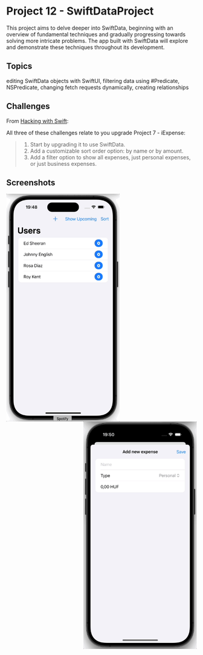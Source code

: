 # Project 12 - SwiftDataProject

This project aims to delve deeper into SwiftData, beginning with an overview of fundamental techniques and gradually progressing towards solving more intricate problems. The app built with SwiftData will explore and demonstrate these techniques throughout its development.

## Topics

editing SwiftData objects with SwiftUI, filtering data using #Predicate, NSPredicate, changing fetch requests dynamically, creating relationships

## Challenges
From [Hacking with Swift](https://www.hackingwithswift.com/books/ios-swiftui/swiftdata-wrap-up):

All three of these challenges relate to you upgrade Project 7 - iExpense:

>1. Start by upgrading it to use SwiftData.
>2. Add a customizable sort order option: by name or by amount.
>3. Add a filter option to show all expenses, just personal expenses, or just business expenses.

## Screenshots
<img src="/SwiftDataProject/Screenshots/SwiftDataProject.gif" width="300" align="left"/>
<img src="/SwiftDataProject/Screenshots/iExpense.gif" width="300" align="right"/>

